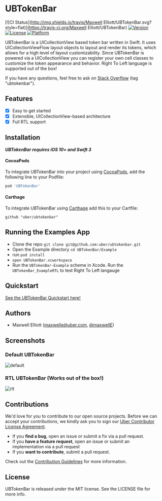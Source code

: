 # UBTokenBar

[![CI Status](http://img.shields.io/travis/Maxwell Elliott/UBTokenBar.svg?style=flat)](https://travis-ci.org/Maxwell Elliott/UBTokenBar)
[![Version](https://img.shields.io/cocoapods/v/UBTokenBar.svg?style=flat)](http://cocoapods.org/pods/UBTokenBar)
[![License](https://img.shields.io/cocoapods/l/UBTokenBar.svg?style=flat)](http://cocoapods.org/pods/UBTokenBar)
[![Platform](https://img.shields.io/cocoapods/p/UBTokenBar.svg?style=flat)](http://cocoapods.org/pods/UBTokenBar)

UBTokenBar is a UICollectionView based token bar written in Swift. It uses UICollectionViewFlow layout objects to layout and render its tokens, which allows for a high level of layout customizability. Since UBTokenBar is powered via a UICollectionView you can register your own cell classes to customize the token appearance and behavior. Right To Left language is supported out of the box!

If you have any questions, feel free to ask on [Stack Overflow](http://stackoverflow.com/questions/tagged/ubtokenbar) (tag "ubtokenbar").

## Features

- [x] Easy to get started
- [x] Extensible, UICollectionView-based architecture
- [x] Full RTL support

## Installation

**_UBTokenBar requires iOS 10+ and Swift 3_**

#### CocoaPods

To integrate UBTokenBar into your project using [CocoaPods](http://cocoapods.org), add the following line to your Podfile:

```ruby
pod 'UBTokenBar'
```

#### Carthage

To integrate UBTokenBar using [Carthage](https://github.com/Carthage/Carthage) add this to your Cartfile:

```
github "uber/ubtokenbar"
```

## Running the Examples App

* Clone the repo `git clone git@github.com:uber/ubtokenbar.git`
* Open the Example directory `cd UBTokenBar/Example`
* run `pod install`
* `open UBTokenBar.xcworkspace`
* Run the `UBTokenBar-Example` scheme in Xcode. Run the `UBTokenBar_ExampleRTL` to test Right To Left langauge

## Quickstart

[See the UBTokenBar Quickstart here!](https://github.com/maxwellE/UBTokenBar/wiki/Quickstart)

## Authors

* Maxwell Elliott (maxwelle@uber.com, [@maxwellE](https://github.com/maxwellE))

## Screenshots

### Default UBTokenBar

![default](https://uber.box.com/shared/static/we2u789mbwsufkgust3ikcjejh66v0td.gif)

### RTL UBTokenBar (Works out of the box!)

![rlt](https://uber.box.com/shared/static/lzu8afq7km422ehbh013pv994fbg7xls.gif)

## Contributions

We'd love for you to contribute to our open source projects. Before we can accept your contributions, we kindly ask you to sign our [Uber Contributor License Agreement](https://docs.google.com/a/uber.com/forms/d/1pAwS_-dA1KhPlfxzYLBqK6rsSWwRwH95OCCZrcsY5rk/viewform).

- If you **find a bug**, open an issue or submit a fix via a pull request.
- If you **have a feature request**, open an issue or submit an implementation via a pull request
- If you **want to contribute**, submit a pull request.

Check out the [Contribution Guidelines](https://github.com/uber/UBTokenBar/wiki/Contribution-Guidelines) for more information.

## License

UBTokenBar is released under the MIT license. See the LICENSE file for more info.
